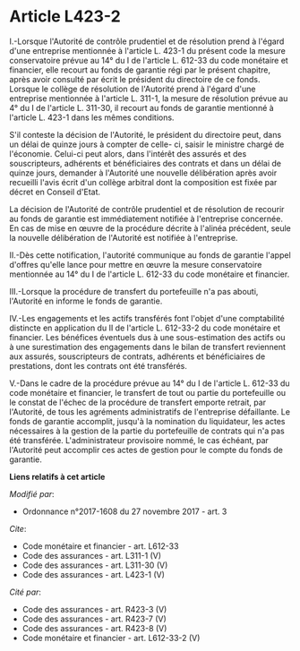 # Article L423-2

I.-Lorsque l'Autorité de contrôle prudentiel et de résolution prend à l'égard d'une entreprise mentionnée à l'article L.
423-1 du présent code la mesure conservatoire prévue au 14° du I de l'article L. 612-33 du code monétaire et financier, elle
recourt au fonds de garantie régi par le présent chapitre, après avoir consulté par écrit le président du directoire de ce
fonds. Lorsque le collège de résolution de l'Autorité prend à l'égard d'une entreprise mentionnée à l'article L. 311-1, la
mesure de résolution prévue au 4° du I de l'article L. 311-30, il recourt au fonds de garantie mentionné à l'article L. 423-1
dans les mêmes conditions. 

S'il conteste la décision de l'Autorité, le président du directoire peut, dans un délai de quinze jours à compter de celle-
ci, saisir le ministre chargé de l'économie. Celui-ci peut alors, dans l'intérêt des assurés et des souscripteurs, adhérents
et bénéficiaires des contrats et dans un délai de quinze jours, demander à l'Autorité une nouvelle délibération après avoir
recueilli l'avis écrit d'un collège arbitral dont la composition est fixée par décret en Conseil d'Etat. 

La décision de l'Autorité de contrôle prudentiel et de résolution de recourir au fonds de garantie est immédiatement notifiée
à l'entreprise concernée. En cas de mise en œuvre de la procédure décrite à l'alinéa précédent, seule la nouvelle
délibération de l'Autorité est notifiée à l'entreprise. 

II.-Dès cette notification, l'autorité communique au fonds de garantie l'appel d'offres qu'elle lance pour mettre en œuvre la
mesure conservatoire mentionnée au 14° du I de l'article L. 612-33 du code monétaire et financier. 

III.-Lorsque la procédure de transfert du portefeuille n'a pas abouti, l'Autorité en informe le fonds de garantie. 

IV.-Les engagements et les actifs transférés font l'objet d'une comptabilité distincte en application du II de l'article L.
612-33-2 du code monétaire et financier. Les bénéfices éventuels dus à une sous-estimation des actifs ou à une surestimation
des engagements dans le bilan de transfert reviennent aux assurés, souscripteurs de contrats, adhérents et bénéficiaires de
prestations, dont les contrats ont été transférés. 

V.-Dans le cadre de la procédure prévue au 14° du I de l'article L. 612-33 du code monétaire et financier, le transfert de
tout ou partie du portefeuille ou le constat de l'échec de la procédure de transfert emporte retrait, par l'Autorité, de tous
les agréments administratifs de l'entreprise défaillante. Le fonds de garantie accomplit, jusqu'à la nomination du
liquidateur, les actes nécessaires à la gestion de la partie du portefeuille de contrats qui n'a pas été transférée.
L'administrateur provisoire nommé, le cas échéant, par l'Autorité peut accomplir ces actes de gestion pour le compte du fonds
de garantie.

**Liens relatifs à cet article**

_Modifié par_:

  - Ordonnance n°2017-1608 du 27 novembre 2017 - art. 3

_Cite_:

  - Code monétaire et financier - art. L612-33
  - Code des assurances - art. L311-1 (V)
  - Code des assurances - art. L311-30 (V)
  - Code des assurances - art. L423-1 (V)

_Cité par_:

  - Code des assurances - art. R423-3 (V)
  - Code des assurances - art. R423-7 (V)
  - Code des assurances - art. R423-8 (V)
  - Code monétaire et financier - art. L612-33-2 (V)
